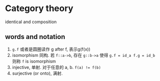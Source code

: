 # Category theory

identical and composition


## words and notation
1. `g.f` 或者是圆圈读作 g after f, 表示g(f(x))
2. isomorphism 同构. 若 `f::a->b`, 存在 `g::b->a` 使得 `g.f = id_a f.g = id_b` 则称 `f` is isomorphism
3. injective, 单射. 对于任意的 a, b. `f(a) != f(b)`
4. surjective (or onto), 满射. 



